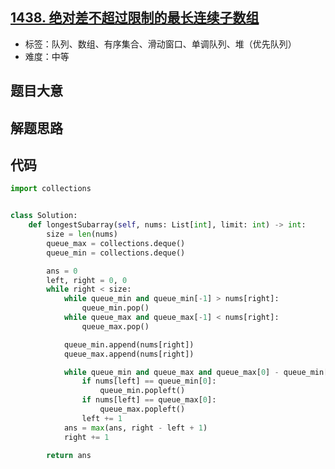 ## [1438. 绝对差不超过限制的最长连续子数组](https://leetcode-cn.com/problems/longest-continuous-subarray-with-absolute-diff-less-than-or-equal-to-limit/)

- 标签：队列、数组、有序集合、滑动窗口、单调队列、堆（优先队列）
- 难度：中等

## 题目大意



## 解题思路



## 代码

```Python
import collections


class Solution:
    def longestSubarray(self, nums: List[int], limit: int) -> int:
        size = len(nums)
        queue_max = collections.deque()
        queue_min = collections.deque()

        ans = 0
        left, right = 0, 0
        while right < size:
            while queue_min and queue_min[-1] > nums[right]:
                queue_min.pop()
            while queue_max and queue_max[-1] < nums[right]:
                queue_max.pop()

            queue_min.append(nums[right])
            queue_max.append(nums[right])

            while queue_min and queue_max and queue_max[0] - queue_min[0] > limit:
                if nums[left] == queue_min[0]:
                    queue_min.popleft()
                if nums[left] == queue_max[0]:
                    queue_max.popleft()
                left += 1
            ans = max(ans, right - left + 1)
            right += 1
            
        return ans
```

